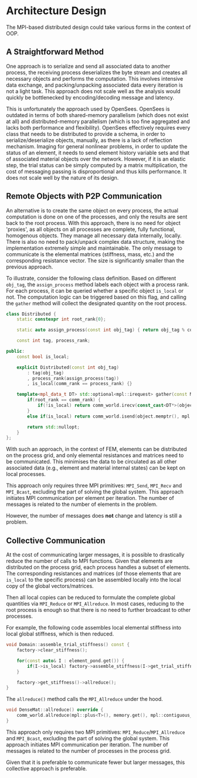 # Architecture Design

The MPI-based distributed design could take various forms in the context of OOP.

## A Straightforward Method
One approach is to serialize and send all associated data to another process, the receiving process deserializes the byte stream and creates all necessary objects and performs the computation.
This involves intensive data exchange, and packing/unpacking associated data every iteration is not a light task.
This approach does not scale well as the analysis would quickly be bottlenecked by encoding/decoding message and latency.

This is unfortunately the approach used by OpenSees.
OpenSees is outdated in terms of both shared-memory parallelism (which does not exist at all) and distributed-memory parallelism (which is too fine aggregated and lacks both performance and flexibility).
OpenSees effectively requires every class that needs to be distributed to provide a schema, in order to serialize/deserialize objects, manually, as there is a lack of reflection mechanism.
Imaging for general nonlinear problems, in order to update the status of an element, it needs to send element history variable sets and that of associated material objects over the network.
However, if it is an elastic step, the trial status can be simply computed by a matrix multiplication, the cost of messaging passing is disproportional and thus kills performance.
It does not scale well by the nature of its design.

## Remote Objects with P2P Communication

An alternative is to create the same object on every process, the actual computation is done on one of the processes, and only the results are sent back to the root process.
With this approach, there is no need for object 'proxies', as all objects on all processes are complete, fully functional, homogenous objects.
They manage all necessary data internally, locally.
There is also no need to pack/unpack complex data structure, making the implementation extremely simple and maintainable.
The only message to communicate is the elemental matrices (stiffness, mass, etc.) and the corresponding resistance vector.
The size is significantly smaller than the previous approach.

To illustrate, consider the following class definition.
Based on different `obj_tag`, the `assign_process` method labels each object with a process rank.
For each process, it can be queried whether a specific object `is_local` or not.
The computation logic can be triggered based on this flag, and calling the `gather` method will collect the designated quantity on the root process.

```cpp
class Distributed {
    static constexpr int root_rank{0};

    static auto assign_process(const int obj_tag) { return obj_tag % comm_size; }

    const int tag, process_rank;

public:
    const bool is_local;

    explicit Distributed(const int obj_tag)
        : tag(obj_tag)
        , process_rank(assign_process(tag))
        , is_local(comm_rank == process_rank) {}

    template<mpl_data_t DT> std::optional<mpl::irequest> gather(const Mat<DT>& object) {
        if(root_rank == comm_rank) {
            if(!is_local) return comm_world.irecv(const_cast<DT*>(object.memptr()), mpl::contiguous_layout<DT>{object.n_elem}, process_rank, mpl::tag_t{tag});
        }
        else if(is_local) return comm_world.isend(object.memptr(), mpl::contiguous_layout<DT>{object.n_elem}, root_rank, mpl::tag_t{tag});

        return std::nullopt;
    }
};
```

With such an approach, in the context of FEM, elements can be distributed on the process grid, and only elemental resistances and matrices need to be communicated.
This minimises the data to be circulated as all other associated data (e.g., element and material internal states) can be kept on local processes.

This approach only requires three MPI primitives: `MPI_Send`, `MPI_Recv` and `MPI_Bcast`, excluding the part of solving the global system.
This approach initiates MPI communication per element per iteration.
The number of messages is related to the number of elements in the problem.

However, the number of messages does **not** change and latency is still a problem.

## Collective Communication

At the cost of communicating larger messages, it is possible to drastically reduce the number of calls to MPI functions.
Given that elements are distributed on the process grid, each process handles a subset of elements.
The corresponding resistances and matrices (of those elements that are `is_local` to the specific process) can be assembled locally into the local copy of the global vectors/matrices.

Then all local copies can be reduced to formulate the complete global quantities via `MPI_Reduce` or `MPI_Allreduce`.
In most cases, reducing to the root process is enough so that there is no need to further broadcast to other processes.

For example, the following code assembles local elemental stiffness into local global stiffness, which is then reduced.

```cpp
void Domain::assemble_trial_stiffness() const {
    factory->clear_stiffness();

    for(const auto& I : element_pond.get()) {
        if(I->is_local) factory->assemble_stiffness(I->get_trial_stiffness(), I->get_dof_encoding(), I->get_dof_mapping());
    }

    factory->get_stiffness()->allreduce();
}
```

The `allreduce()` method calls the `MPI_Allreduce` under the hood.

```cpp
void DenseMat::allreduce() override {
    comm_world.allreduce(mpl::plus<T>(), memory.get(), mpl::contiguous_layout<T>{this->n_elem});
}
```

This approach only requires two MPI primitives: `MPI_Reduce`/`MPI_Allreduce` and `MPI_Bcast`, excluding the part of solving the global system.
This approach initiates MPI communication per iteration.
The number of messages is related to the number of processes in the process grid.

Given that it is preferable to communicate fewer but larger messages, this collective approach is preferable.
